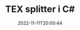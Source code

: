 ---
############################# Static ############################
layout: "auto-gen-merger"
date: 2022-11-11T20:00:44
draft: false
otherformats: vsdx vssm vssx vstm vstx vsx vtx xlam xls xlsb xlsm xlsx xlt xltm xltx xps

############################# Head ############################
head_title: "Del TEX i flere filer i C#"
head_description: "Del en enkelt TEX-fil i flere filer basert på sidetall, sideintervaller, partalls- eller oddetallssider ved hjelp av dokumentsammenslåings-API."

############################# Header ############################
title: "TEX splitter i C#"
description: "Del TEX med noen få linjer med .NET-kode."
bg_image: "https://cms.admin.containerize.com/templates/aspose/App_Themes/V3/images/bg/header1.png"
bg_overlay: false
button:
    enable: true
    icon: "fas fa-arrow-down"
    label: "Last ned gratis prøveversjon"
    link: "https://downloads.groupdocs.com/merger/net"

############################# SubMenu ############################
submenu:
    enable: true

    left:
        img_alt: "GroupDocs.Merger for .NET"
        image: "https://cms.admin.containerize.com/templates/groupdocs/images/product-logos/90x90-noborder/groupdocs-merger-net.png"
        product: "GroupDocs.Merger"
        platform: ".NET"

    middle:
        button:

            # button loop
            - link: "https://apireference.groupdocs.com/merger/net"
              text: "API-referanse"

            # button loop
            - link: "https://github.com/groupdocs-merger"
              text: "Kodeeksempler"

            # button loop
            - link: "https://products.groupdocs.app/merger/family"
              text: "Live-demoer"

            # button loop
            - link: "https://purchase.groupdocs.com/pricing/merger/net"
              text: "Prissetting"

    right:
        link_download: "https://downloads.groupdocs.com/merger"
        link_learn: "https://docs.groupdocs.com/merger/net"
        link_buy: "https://purchase.groupdocs.com"

############################# About ############################
about:
    enable: true
    title: "Om GroupDocs.Merger for .NET API"
    content: |
        [GroupDocs.Merger for .NET](/no/merger/net/)-biblioteket tilbyr en enkel løsning for trygt å slå sammen og dele mellom et bredt spekter av dokumentformater, inkludert PDF, Microsoft Office (Word, Excel, PowerPoint, OneNote), OpenDocument, HTML, bilder og mange andre i .NET-applikasjoner. Ved å legge til bare noen få linjer med koden, utfør flere dokumentoperasjoner som flytte, fjerne, rotere, bytte ut, trekke ut eller endre retningen på sidene i dokumentene. Dokumentsammenslåings-APIet støtter også forhåndsvisning av dokumentsider som et bilde for å analysere dokumentstrukturen, formateringen og innholdet på siden.
        
        GroupDocs.Merger API er et riktig valg for bedriftsløsninger som trenger fildelingsfunksjoner. Disse APIene støttes godt på alle større operativsystemer og plattformer, inkludert .NET Framework, .NET Standard, .NET Core, Mono.

############################# Steps ############################
steps:
    enable: true
    title_left: "Del TEX filsider i .NET"
    content_left: |
        [GroupDocs.Merger for .NET](/no/merger/net/) gjør det enkelt for C#-utviklere å dele en enkelt TEX-fil i flere resulterende filer ved å implementere en noen enkle trinn.
        
        * Initialiser **SplitOptions** med baneformat for utdatafiler.
        * Opprett en ny forekomst av **Merger** og send kildedokumentstien som en konstruktørparameter.
        * Ring **Split** og send **SplitOptions**-objektet for å lagre resulterende dokumenter.

    title_right: "Systemkrav"
    content_right: |
        GroupDocs.Merger for .NET APIer støttes på alle større plattformer og operativsystemer. Før du utfører koden nedenfor, sørg for at du har følgende forutsetninger installert på systemet ditt.

        * Operativsystemer: Microsoft Windows, Linux, MacOS
        * Utviklingsmiljøer: Visual Studio, Xamarin, MonoDevelop
        * Rammer: .NET Framework, .NET Standard, .NET Core, Mono
        * Last ned den nyeste versjonen av GroupDocs.Merger for .NET fra [NuGet](https://www.nuget.org/packages/groupdocs.merger)
         
    code: |
     {{% merger/additional-styles %}}
     {{< merger/code-merger title="Hvordan dele opp TEX filer ved å bruke C# eksempelkode">}}

        ```csharp    
        // Del TEX-filen ved hjelp av GroupDocs.Merger API
        string filePath = "input.tex";
        string filePathOut = "output.tex";

        // Initialiser SplitOptions-klassen med baneformat for utdatafiler
        SplitOptions splitOptions = new SplitOptions(filePathOut, new int[] { 3, 6, 8 });

        // Instantier sammenslåing med inndatadokumentet TEX
        using (Merger merger = new Merger(filePath))
          {
            // Ring Split-metoden og send SplitOptions-objektet for å lagre resulterende dokumenter
            merger.Split(splitOptions);
          }
        ```
     {{< /merger/code-merger >}}

############################# Demos ############################
demos:
    enable: true
    title: "Live-demoer - Del TEX-fil på nett"
    content: |
       Del opp TEX-filen akkurat nå ved å gå til nettstedet [GroupDocs.Merger Live Demos](https://products.groupdocs.app/splitter/tex).
       Live-demoen har følgende fordeler.
        
############################# About Formats ############################
about_formats:
    enable: true

############################# More Formats ############################
more_formats:
    enable: true
    title: "Delt fil av andre formater"
    content: |
        .NET dokumenterer fusjon og splitt API for filformater og bilder. Del noen av de populære filformatene som angitt nedenfor.

############################# Back to top ###############################
back_to_top:
    enable: true
---